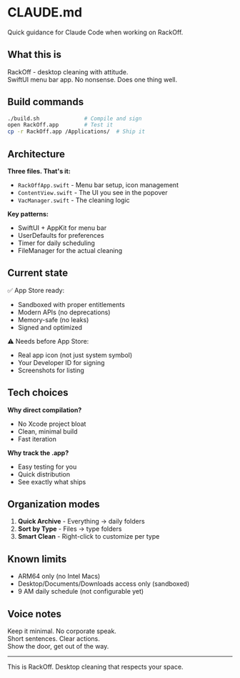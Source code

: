 # CLAUDE.md

Quick guidance for Claude Code when working on RackOff.

## What this is

RackOff - desktop cleaning with attitude.  
SwiftUI menu bar app. No nonsense. Does one thing well.

## Build commands

```bash
./build.sh              # Compile and sign
open RackOff.app        # Test it
cp -r RackOff.app /Applications/  # Ship it
```

## Architecture

**Three files. That's it:**
- `RackOffApp.swift` - Menu bar setup, icon management
- `ContentView.swift` - The UI you see in the popover
- `VacManager.swift` - The cleaning logic

**Key patterns:**
- SwiftUI + AppKit for menu bar
- UserDefaults for preferences
- Timer for daily scheduling
- FileManager for the actual cleaning

## Current state

✅ App Store ready:
- Sandboxed with proper entitlements
- Modern APIs (no deprecations)
- Memory-safe (no leaks)
- Signed and optimized

⚠️ Needs before App Store:
- Real app icon (not just system symbol)
- Your Developer ID for signing
- Screenshots for listing

## Tech choices

**Why direct compilation?**
- No Xcode project bloat
- Clean, minimal build
- Fast iteration

**Why track the .app?**
- Easy testing for you
- Quick distribution
- See exactly what ships

## Organization modes

1. **Quick Archive** - Everything → daily folders
2. **Sort by Type** - Files → type folders
3. **Smart Clean** - Right-click to customize per type

## Known limits

- ARM64 only (no Intel Macs)
- Desktop/Documents/Downloads access only (sandboxed)
- 9 AM daily schedule (not configurable yet)

## Voice notes

Keep it minimal. No corporate speak.  
Short sentences. Clear actions.  
Show the door, get out of the way.

---

This is RackOff. Desktop cleaning that respects your space.